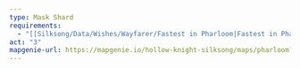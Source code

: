 ```yaml
---
type: Mask Shard
requirements:
  - "[[Silksong/Data/Wishes/Wayfarer/Fastest in Pharloom|Fastest in Pharloom]]"
act: "3"
mapgenie-url: https://mapgenie.io/hollow-knight-silksong/maps/pharloom?locationIds=479194
---
```

